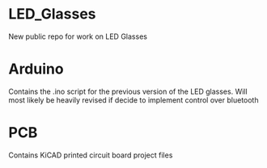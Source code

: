 # LED_Glasses
 New public repo for work on LED Glasses

# Arduino 
Contains the .ino script for the previous version of the LED glasses. Will most likely be heavily revised if decide to implement control over bluetooth

# PCB
Contains KiCAD printed circuit board project files
